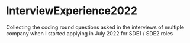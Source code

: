 # InterviewExperience2022
Collecting the coding round questions asked in the interviews of multiple company when I started applying in July 2022 for SDE1 / SDE2 roles
